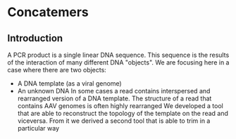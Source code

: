 # Concatemers
## Introduction
A PCR product is a single linear DNA sequence. This sequence is the results of the interaction of many different DNA "objects". 
We are focusing here in a case where there are two objects: 
* A DNA template (as a viral genome)
* An unknown DNA
In some cases a read contains interspersed and rearranged version of a DNA template. 
The structure of a read that contains AAV genomes is often highly rearranged
We developed a tool that are able to reconstruct the topology of the template on the read and viceversa. 
From it we derived a second tool that is able to trim in a particular way 
## 
